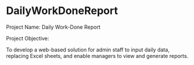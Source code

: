# DailyWorkDoneReport

Project Name: Daily Work-Done Report

Project Objective:

To develop a web-based solution for admin staff to input daily data, replacing Excel sheets, and enable managers to view and generate reports.
